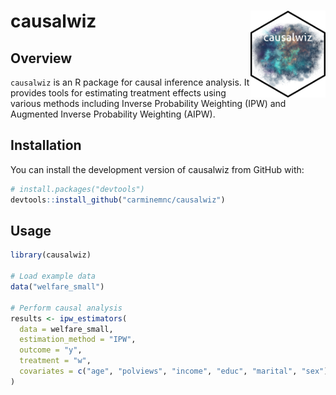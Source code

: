 # causalwiz <img src="man/figures/logo.png" align="right" height="139"/>

## Overview

`causalwiz` is an R package for causal inference analysis. It provides tools for estimating treatment effects using various methods including Inverse Probability Weighting (IPW) and Augmented Inverse Probability Weighting (AIPW).

## Installation

You can install the development version of causalwiz from GitHub with:

``` r
# install.packages("devtools")
devtools::install_github("carminemnc/causalwiz")
```

## Usage

``` r
library(causalwiz)

# Load example data
data("welfare_small")

# Perform causal analysis
results <- ipw_estimators(
  data = welfare_small,
  estimation_method = "IPW",
  outcome = "y",
  treatment = "w",
  covariates = c("age", "polviews", "income", "educ", "marital", "sex")
)
```
